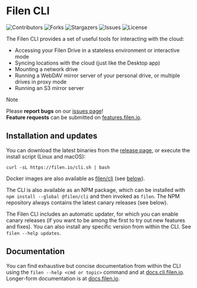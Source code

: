# Filen CLI

![Contributors](https://img.shields.io/github/contributors/FilenCloudDienste/filen-cli?color=dark-green) ![Forks](https://img.shields.io/github/forks/FilenCloudDienste/filen-cli?style=social) ![Stargazers](https://img.shields.io/github/stars/FilenCloudDienste/filen-cli?style=social) ![Issues](https://img.shields.io/github/issues/FilenCloudDienste/filen-cli) ![License](https://img.shields.io/github/license/FilenCloudDienste/filen-cli)

The Filen CLI provides a set of useful tools for interacting with the cloud:
- Accessing your Filen Drive in a stateless environment or interactive mode
- Syncing locations with the cloud (just like the Desktop app)
- Mounting a network drive
- Running a WebDAV mirror server of your personal drive, or multiple drives in proxy mode
- Running an S3 mirror server

> [!Note]
> Please **report bugs** on our [issues page](https://github.com/FilenCloudDienste/filen-cli/issues)! \
> **Feature requests** can be submitted on [features.filen.io](https://features.filen.io/?tags=cli).


## Installation and updates

You can download the latest binaries from the [release page](https://github.com/FilenCloudDienste/filen-cli/releases/latest), or execute the install script (Linux and macOS):
```
curl -sL https://filen.io/cli.sh | bash
```

Docker images are also available as [filen/cli](https://hub.docker.com/repository/docker/filen/cli) (see [below](#using-docker)).

The CLI is also available as an NPM package, which can be installed with `npm install --global @filen/cli` and then invoked as `filen`. The NPM repository always contains the latest canary releases (see below).

The Filen CLI includes an automatic updater, for which you can enable canary releases (if you want to be among the first to try out new features and fixes). You can also install any specific version from within the CLI. See `filen --help updates`.


## Documentation

You can find exhaustive but concise documentation from within the CLI using the `filen --help <cmd or topic>` command and at [docs.cli.filen.io](https://docs.cli.filen.io/). Longer-form documentation is at [docs.filen.io](https://docs.filen.io/docs/cli).
